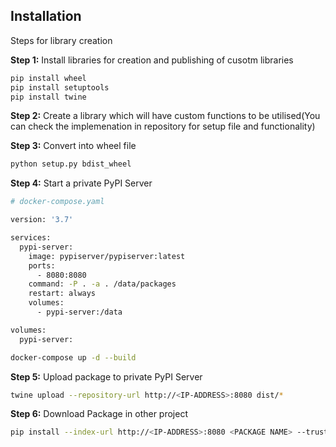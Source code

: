 
## Installation

Steps for library creation

**Step 1:** Install libraries for creation and publishing of cusotm libraries 

```bash
pip install wheel
pip install setuptools
pip install twine
```

**Step 2:** Create a library which will have custom functions to be utilised(You can check the implemenation in repository for setup file and functionality)

**Step 3:** Convert into wheel file

```bash
python setup.py bdist_wheel
```

**Step 4:** Start a private PyPI Server
```bash
# docker-compose.yaml

version: '3.7'

services:
  pypi-server:
    image: pypiserver/pypiserver:latest
    ports:
      - 8080:8080
    command: -P . -a . /data/packages
    restart: always
    volumes:
      - pypi-server:/data

volumes:
  pypi-server:
```


```bash
docker-compose up -d --build
```

**Step 5:** Upload package to private PyPI Server
```bash
twine upload --repository-url http://<IP-ADDRESS>:8080 dist/*
```

**Step 6:** Download Package in other project 
```bash
pip install --index-url http://<IP-ADDRESS>:8080 <PACKAGE NAME> --trusted-host <PUBLIC-IP-ADDRESS>
```